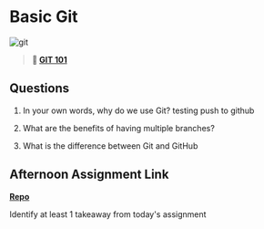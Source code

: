 # Basic Git

![git](https://git-scm.com/images/branching-illustration@2x.png)

> **📖 [GIT 101](https://codeworksacademy.com/fs-student-guide/resources/wk1/01-GIT)**

## Questions

1. In your own words, why do we use Git?
  testing push to github
2. What are the benefits of having multiple branches?

3. What is the difference between Git and GitHub

## Afternoon Assignment Link

**[Repo](https://github.com/pkrueger/<ASSIGNMENT_REPO>)**

Identify at least 1 takeaway from today's assignment
